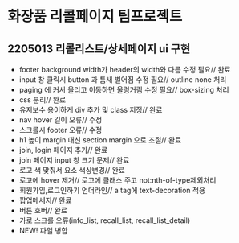# 화장품 리콜페이지 팀프로젝트

## 2205013 리콜리스트/상세페이지 ui 구현

- footer background width가 header의 width와 다름 수정 필요// 완료
- input 창 클릭시 button 과 틈새 벌어짐 수정 필요// outline none 처리
- paging 에 커서 올리고 이동하면 울렁거림 수정 필요// box-sizing 처리
- css 분리// 완료
- 유지보수 용이하게 div 추가 및 class 지정// 완료
- nav hover 길이 오류// 수정
- 스크롤시 footer 오류// 수정
- h1 높이 margin 대신 section margin 으로 조절// 완료
- join, login 페이지 추가// 완료
- join 페이지 input 창 크기 문제// 완료
- 로고 색 맞춰서 요소 색상변경// 완료
- 로고에 hover 제거// 로고에 클래스 주고 not:nth-of-type제외처리
- 회원가입,로그인하기 언더라인// a tag에 text-decoration 적용
- 팝업메세지// 완료
- 버튼 호버// 완료
- 가로 스크롤 오류(info_list, recall_list, recall_list_detail)
- NEW! 파일 병합
